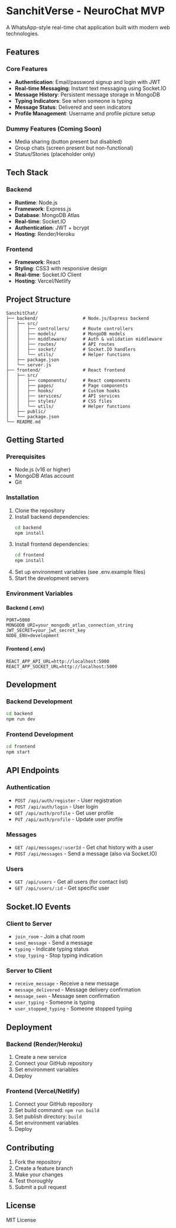 # SanchitVerse - NeuroChat MVP

A WhatsApp-style real-time chat application built with modern web technologies.

## Features

### Core Features
- **Authentication**: Email/password signup and login with JWT
- **Real-time Messaging**: Instant text messaging using Socket.IO
- **Message History**: Persistent message storage in MongoDB
- **Typing Indicators**: See when someone is typing
- **Message Status**: Delivered and seen indicators
- **Profile Management**: Username and profile picture setup

### Dummy Features (Coming Soon)
- Media sharing (button present but disabled)
- Group chats (screen present but non-functional)
- Status/Stories (placeholder only)

## Tech Stack

### Backend
- **Runtime**: Node.js
- **Framework**: Express.js
- **Database**: MongoDB Atlas
- **Real-time**: Socket.IO
- **Authentication**: JWT + bcrypt
- **Hosting**: Render/Heroku

### Frontend
- **Framework**: React
- **Styling**: CSS3 with responsive design
- **Real-time**: Socket.IO Client
- **Hosting**: Vercel/Netlify

## Project Structure

```
SanchitChat/
├── backend/                 # Node.js/Express backend
│   ├── src/
│   │   ├── controllers/     # Route controllers
│   │   ├── models/          # MongoDB models
│   │   ├── middleware/      # Auth & validation middleware
│   │   ├── routes/          # API routes
│   │   ├── socket/          # Socket.IO handlers
│   │   └── utils/           # Helper functions
│   ├── package.json
│   └── server.js
├── frontend/                # React frontend
│   ├── src/
│   │   ├── components/      # React components
│   │   ├── pages/           # Page components
│   │   ├── hooks/           # Custom hooks
│   │   ├── services/        # API services
│   │   ├── styles/          # CSS files
│   │   └── utils/           # Helper functions
│   ├── public/
│   └── package.json
└── README.md
```

## Getting Started

### Prerequisites
- Node.js (v16 or higher)
- MongoDB Atlas account
- Git

### Installation

1. Clone the repository
2. Install backend dependencies:
   ```bash
   cd backend
   npm install
   ```
3. Install frontend dependencies:
   ```bash
   cd frontend
   npm install
   ```
4. Set up environment variables (see .env.example files)
5. Start the development servers

### Environment Variables

#### Backend (.env)
```
PORT=5000
MONGODB_URI=your_mongodb_atlas_connection_string
JWT_SECRET=your_jwt_secret_key
NODE_ENV=development
```

#### Frontend (.env)
```
REACT_APP_API_URL=http://localhost:5000
REACT_APP_SOCKET_URL=http://localhost:5000
```

## Development

### Backend Development
```bash
cd backend
npm run dev
```

### Frontend Development
```bash
cd frontend
npm start
```

## API Endpoints

### Authentication
- `POST /api/auth/register` - User registration
- `POST /api/auth/login` - User login
- `GET /api/auth/profile` - Get user profile
- `PUT /api/auth/profile` - Update user profile

### Messages
- `GET /api/messages/:userId` - Get chat history with a user
- `POST /api/messages` - Send a message (also via Socket.IO)

### Users
- `GET /api/users` - Get all users (for contact list)
- `GET /api/users/:id` - Get specific user

## Socket.IO Events

### Client to Server
- `join_room` - Join a chat room
- `send_message` - Send a message
- `typing` - Indicate typing status
- `stop_typing` - Stop typing indication

### Server to Client
- `receive_message` - Receive a new message
- `message_delivered` - Message delivery confirmation
- `message_seen` - Message seen confirmation
- `user_typing` - Someone is typing
- `user_stopped_typing` - Someone stopped typing

## Deployment

### Backend (Render/Heroku)
1. Create a new service
2. Connect your GitHub repository
3. Set environment variables
4. Deploy

### Frontend (Vercel/Netlify)
1. Connect your GitHub repository
2. Set build command: `npm run build`
3. Set publish directory: `build`
4. Set environment variables
5. Deploy

## Contributing

1. Fork the repository
2. Create a feature branch
3. Make your changes
4. Test thoroughly
5. Submit a pull request

## License

MIT License
